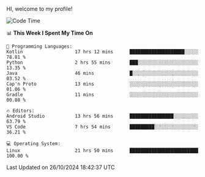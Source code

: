 HI, welcome to my profile!
<!--START_SECTION:waka-->
![Code Time](http://img.shields.io/badge/Code%20Time-1%2C933%20hrs%2050%20mins-blue)

📊 **This Week I Spent My Time On** 

```text
💬 Programming Languages: 
Kotlin                   17 hrs 12 mins      ████████████████████░░░░░   78.81 % 
Python                   2 hrs 55 mins       ███░░░░░░░░░░░░░░░░░░░░░░   13.35 % 
Java                     46 mins             █░░░░░░░░░░░░░░░░░░░░░░░░   03.52 % 
Cap'n Proto              13 mins             ░░░░░░░░░░░░░░░░░░░░░░░░░   01.06 % 
Gradle                   11 mins             ░░░░░░░░░░░░░░░░░░░░░░░░░   00.88 % 

🔥 Editors: 
Android Studio           13 hrs 56 mins      ████████████████░░░░░░░░░   63.79 % 
VS Code                  7 hrs 54 mins       █████████░░░░░░░░░░░░░░░░   36.21 % 

💻 Operating System: 
Linux                    21 hrs 50 mins      █████████████████████████   100.00 % 
```


 Last Updated on 26/10/2024 18:42:37 UTC
<!--END_SECTION:waka-->
